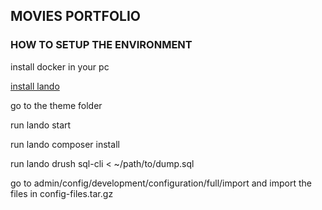 ## MOVIES PORTFOLIO

### HOW TO SETUP THE ENVIRONMENT

install docker in your pc

[install lando](https://docs.lando.dev/getting-started/installation.html)

go to the theme folder

run lando start

run lando composer install

run lando drush sql-cli < ~/path/to/dump.sql

go to admin/config/development/configuration/full/import and import the files in config-files.tar.gz
